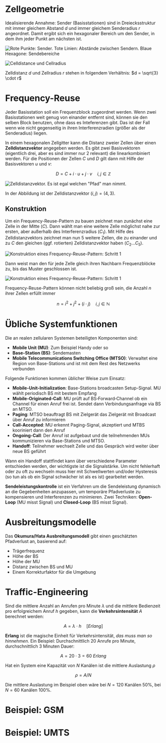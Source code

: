 # Zellgeometrie
Idealisierende Annahme: Sender (Basisstationen) sind in Dreiecksstruktur mit immer gleichem Abstand $d$ und immer gleichem Senderadius $r$ angeordnet. Damit ergibt sich ein hexagonaler Bereich um den Sender, in dem ihm jeder Punkt am nächsten ist.

![Rote Punkte: Sender. Tote Linien: Abstände zwischen Sendern. Blaue Hexagone: Sendebereiche](img/cellular-structure.png)

![Celldistance und Cellradius](img/cell-distance-and-radius.png)

Zelldistanz $d$ und Zellradius $r$ stehen in folgendem Verhältnis: $d = \sqrt{3} \cdot r$


# Frequency-Reuse
Jeder Basisstation soll ein Frequenzblock zugeordnet werden. Wenn zwei Basisstationen weit genug von einander entfernt sind, können sie den selben Block benutzen, ohne dass es Inteferenzen gibt. Das ist der Fall wenn wie nicht gegenseitig in ihren Interferenzradien (größer als der Senderadius) liegen.

In einem hexagonalen Zellgitter kann die Distanz zweier Zellen über einen **Zelldistanzvektor** angegeben werden. Es gibt zwei Basisvektoren (eigentlich drei, aber es sind immer nur 2 relevant) die linearkombiniert werden. Für die Positionen der Zellen $C$ und $D$ gilt dann mit Hilfe der Basisvektoren $u$ und $v$:

$$
D = C + i \cdot u + j \cdot v \quad i, j \in \mathbb{Z}
$$

![Zelldistanzvektor. Es ist egal welchen "Pfad" man nimmt.](img/celldistancevector.png)

In der Abbildung ist der Zelldistanzvektor $(i, j) = (4, 3)$.

## Konstruktion
Um ein Frequency-Reuse-Pattern zu bauen zeichnet man zunächst eine Zelle in der Mitte ($C$). Dann wählt man eine weitere Zelle möglichst nahe zur ersten, aber außerhalb des Interferenzradius ($C_1$). Mit Hilfe des Zelldistanzvektors zeichnet man nun 5 weitere Zellen, die zu einander und zu $C$ den gleichen (ggf. rotierten) Zelldistanzvektor haben ($C_2 ... C_5$).

![Konstruktion eines Frequency-Reuse-Pattern: Schritt 1](img/frequency-reuse-pattern-1.png)

Dann weist man den für jede Zelle gleich ihren Nachbarn Frequenzblöcke zu, bis das Muster geschlossen ist.

![Konstruktion eines Frequency-Reuse-Pattern: Schritt 1](img/frequency-reuse-pattern-2.png)

Frequency-Reuse-Pattern können nicht beliebig groß sein, die Anzahl $n$ ihrer Zellen erfüllt immer

$$
n = i^2 + j^2 + (i \cdot j) \quad i, j \in \mathbb{N}
$$


# Übliche Systemfunktionen
Die an realen zellularen Systemen beteiligten Komponenten sind:

* **Mobile Unit (MU)**: Zum Beispiel Handy oder so
* **Base-Station (BS)**: Sendemasten
* **Mobile Telecommunications Switching Office (MTSO)**: Verwaltet eine Region von Base-Stations und ist mit dem Rest des Netzwerks verbunden

Folgende Funktionen kommen üblicher Weise zum Einsatz:

* **Mobile-Unit-Initialization**: Base-Stations broadcasten Setup-Signal. MU wählt periodisch BS mit bestem Empfang
* **Mobile‐Originated‐Call**: MU prüft auf BS‐Forward‐Channel ob ein Channel für einen Anruf frei ist. Sendet dann Verbindungsanfrage via BS an MTSO.
* **Paging**: MTSO beauftragt BS mit Zielgerät das Zielgerät mit Broadcast über Anruf zu informieren
* **Call-Accepted**: MU erkennt Paging-Signal, akzeptiert und MTBS kooriniert dann den Anruf
* **Ongoing-Call**: Der Anruf ist aufgebaut und die teilnehmenden MUs kommunizieren via Base-Stations und MTSO.
* **Handoff**: Teilnehmer wechselt Zelle und das Gespräch wird weiter über neue BS geführt

Wann ein Handoff stattfindet kann über verschiedene Parameter entschieden werden, der wichtigste ist die Signalstärke. Um nicht fehlerhaft oder zu oft zu wechseln muss hier mit Schwellwerten und/oder Hysteresis (so tun als ob ein Signal schwächer ist als es ist) gearbeitet werden.

**Sendeleistungskontrolle** ist ein Verfahren um die Sendeleistung dynamisch an die Gegebenheiten anzupassen, um temporäre Pfadverluste zu kompensieren und Interferenzen zu minimieren. Zwei Techniken: **Open-Loop** (MU misst Signal) und **Closed-Loop** (BS misst Signal).


# Ausbreitungsmodelle
Das **Okumura/Hata Ausbreitungsmodell** gibt einen geschätzten Pfadverlust an, basierend auf:

* Trägerfrequenz
* Höhe der BS
* Höhe der MU
* Distanz zwischen BS und MU
* Einem Korrekturfaktor für die Umgebung


# Traffic-Engineering
Sind die mittlere Anzahl an Anrufen pro Minute $\lambda$ und die mittlere Bedienzeit pro erfolgreichem Anruf $h$ gegeben, kann die **Verkehrsintensität** $A$ berechnet werden:

$$
A = \lambda \cdot h \quad [Erlang]
$$

**Erlang** ist die magische Einheit für Verkehrsintensität, *das muss man so hinnehmen*. Ein Beispiel: Durchschnittlich 20 Anrufe pro Minute, durchschnittlich 3 Minuten Dauer:

$$
A = 20 \cdot 3 = 60 \ Erlang
$$

Hat ein System eine Kapazität von $N$ Kanälen ist die mittlere Auslastung $\rho$

$$
\rho = A / N
$$

Die mittlere Auslastung im Beispiel oben wäre bei $N = 120$ Kanälen $50\%$, bei $N = 60$ Kanälen $100\%$.


# Beispiel: GSM


# Beispiel: UMTS
